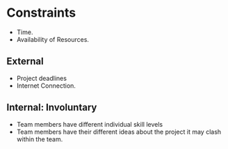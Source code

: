 # Constraints

- Time.
- Availability of Resources.
  

## External

  - Project deadlines
  - Internet Connection.
  

## Internal: Involuntary

- Team members have different individual skill levels
- Team members have their different ideas about the project it may clash within the team.
